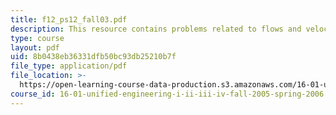 ```yaml
---
title: f12_ps12_fall03.pdf
description: This resource contains problems related to flows and velocity fields.
type: course
layout: pdf
uid: 8b0438eb36331dfb50bc93db25210b7f
file_type: application/pdf
file_location: >-
  https://open-learning-course-data-production.s3.amazonaws.com/16-01-unified-engineering-i-ii-iii-iv-fall-2005-spring-2006/8b0438eb36331dfb50bc93db25210b7f_f12_ps12_fall03.pdf
course_id: 16-01-unified-engineering-i-ii-iii-iv-fall-2005-spring-2006
---
```

